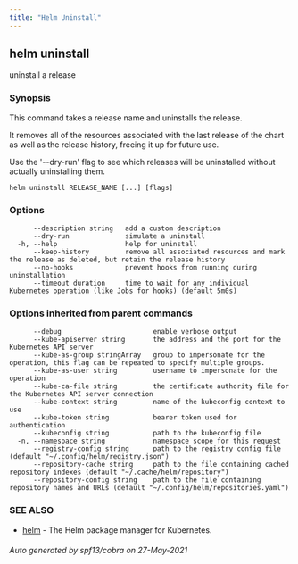 ```yaml
---
title: "Helm Uninstall"
---
```


## helm uninstall

uninstall a release

### Synopsis


This command takes a release name and uninstalls the release.

It removes all of the resources associated with the last release of the chart
as well as the release history, freeing it up for future use.

Use the '--dry-run' flag to see which releases will be uninstalled without actually
uninstalling them.


```
helm uninstall RELEASE_NAME [...] [flags]
```

### Options

```
      --description string   add a custom description
      --dry-run              simulate a uninstall
  -h, --help                 help for uninstall
      --keep-history         remove all associated resources and mark the release as deleted, but retain the release history
      --no-hooks             prevent hooks from running during uninstallation
      --timeout duration     time to wait for any individual Kubernetes operation (like Jobs for hooks) (default 5m0s)
```

### Options inherited from parent commands

```
      --debug                       enable verbose output
      --kube-apiserver string       the address and the port for the Kubernetes API server
      --kube-as-group stringArray   group to impersonate for the operation, this flag can be repeated to specify multiple groups.
      --kube-as-user string         username to impersonate for the operation
      --kube-ca-file string         the certificate authority file for the Kubernetes API server connection
      --kube-context string         name of the kubeconfig context to use
      --kube-token string           bearer token used for authentication
      --kubeconfig string           path to the kubeconfig file
  -n, --namespace string            namespace scope for this request
      --registry-config string      path to the registry config file (default "~/.config/helm/registry.json")
      --repository-cache string     path to the file containing cached repository indexes (default "~/.cache/helm/repository")
      --repository-config string    path to the file containing repository names and URLs (default "~/.config/helm/repositories.yaml")
```

### SEE ALSO

* [helm](helm.md)	 - The Helm package manager for Kubernetes.

###### Auto generated by spf13/cobra on 27-May-2021
